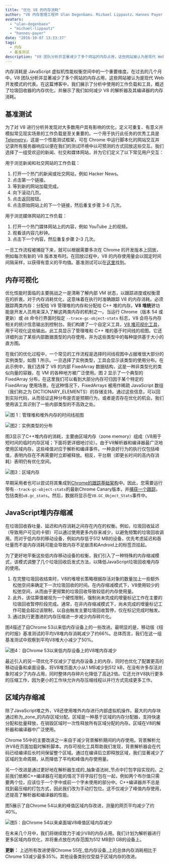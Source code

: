 ```yaml
---
title: "优化 V8 的内存消耗"
author: "V8 内存管理工程师 Ulan Degenbaev、Michael Lippautz、Hannes Payer 和 Toon Verwaest"
avatars: 
  - "ulan-degenbaev"
  - "michael-lippautz"
  - "hannes-payer"
date: "2016-10-07 13:33:37"
tags: 
  - 内存
  - 基准测试
description: "V8 团队分析并显著减少了多个网站的内存占用，这些网站被认为是现代 Web 开发模式的代表。"
---
```

内存消耗是 JavaScript 虚拟机性能权衡空间中的一个重要维度。在过去的几个月中，V8 团队分析并显著减少了多个网站的内存占用，这些网站被认为是现代 Web 开发模式的代表。在这篇博客中，我们展示了分析中使用的工作负载和工具，概述了垃圾回收器的内存优化，并展示了我们如何减少 V8 的解析器及其编译器的内存消耗。

<!--truncate-->
## 基准测试

为了对 V8 进行分析并发现对大多数用户具有影响的优化，定义可重复、有意义并模拟常见现实场景的工作负载是至关重要的。一个用于执行此任务的优秀工具是 [Telemetry](https://catapult.gsrc.io/telemetry)，这是一个性能测试框架，可在 Chrome 中运行脚本化的网站交互并记录所有服务器响应以便在我们的测试环境中以可预测的方式回放这些交互。我们选择了一组受欢迎的新闻、社交和媒体网站，并为它们定义了以下常见用户交互：

用于浏览新闻和社交网站的工作负载：

1. 打开一个热门的新闻或社交网站，例如 Hacker News。
1. 点击第一个链接。
1. 等到新的网站加载完成。
1. 向下滚动几页。
1. 点击返回按钮。
1. 点击原始网站上的下一个链接，然后重复步骤 3-6 几次。

用于浏览媒体网站的工作负载：

1. 打开一个热门媒体网站上的内容，例如 YouTube 上的视频。
1. 观看该内容几秒钟。
1. 点击下一个内容，然后重复步骤 2–3 几次。

一旦工作流程被捕捉下来，就可以根据需要多次在 Chrome 的开发版本上回放，例如每次有新的 V8 版本发布时。在回放过程中，V8 的内存使用量会以固定时间间隔采样，以获得有意义的平均值。基准测试可以在[这里](https://cs.chromium.org/chromium/src/tools/perf/page_sets/system_health/browsing_stories.py?q=browsing+news&sq=package:chromium&dr=CS&l=11)找到。

## 内存可视化

优化性能时面临的主要挑战之一是清晰了解内部 VM 状态，以跟踪进度或权衡潜在的折衷。对于内存消耗优化，这意味着在执行时准确跟踪 V8 的内存消耗。必须跟踪两类内存：分配给 V8 管理堆的内存和分配给 C++ 堆的内存。**V8 堆统计**功能是开发人员用来深入了解这两类内存的机制之一。当运行 Chrome（版本 54 或更新）或 `d8` 命令行界面时指定 `--trace-gc-object-stats` 标志，V8 会将与内存相关的统计信息输出到控制台。我们构建了一个自定义工具，[V8 堆可视化工具](https://mlippautz.github.io/v8-heap-stats/)，用于可视化这些输出。此工具显示了管理堆和 C++ 堆的基于时间线的视图。它还详细列出了某些内部数据类型的内存使用，并为这些类型中的每种提供基于大小的直方图。

在我们的优化过程中，一个常见的工作流程是选择时间线视图中占据堆很大部分的实例类型，如图 1 所示。一旦选择了实例类型，工具会显示该类型的使用分布。在此示例中，我们选择了 V8 的内部 FixedArray 数据结构，这是一种非类型化的类似向量的容器，在 VM 的各种地方被广泛使用。图 2 显示了一个典型的 FixedArray 分布，在这里我们可以看到大部分内存可归因于某个特定的 FixedArray 使用场景。在这种情况下，FixedArrays 被用作稀疏 JavaScript 数组（我们称之为 DICTIONARY\_ELEMENTS）的存储支持。通过这些信息，可以回到实际代码，从而验证这种分布是否是预期行为，或者是否存在优化的机会。我们使用该工具识别了一些内部类型的不高效之处。

![图 1：管理堆和堆外内存的时间线视图](/_img/optimizing-v8-memory/timeline-view.png)

![图2：实例类型的分布](/_img/optimizing-v8-memory/distribution.png)

图3显示了C++堆内存的消耗，主要由区域内存（zone memory）组成（V8用于短时间的临时内存区域；下面将更详细地讨论）。由于V8解析器和编译器最广泛地使用区域内存，这些峰值对应于解析和编译事件。一种良好行为的执行仅包括峰值，表明内存在不再需要时立即被释放。相反，平台期（即更长时间的高内存消耗）表明仍有优化空间。

![图3：区域内存](/_img/optimizing-v8-memory/zone-memory.png)

早期采用者也可以尝试将其集成到[Chrome的跟踪基础架构](https://www.chromium.org/developers/how-tos/trace-event-profiling-tool)中。因此，您需要运行带有`--track-gc-object-stats`的最新Chrome Canary版本，并[捕获一个跟踪](https://www.chromium.org/developers/how-tos/trace-event-profiling-tool/recording-tracing-runs#TOC-Capture-a-trace-on-Chrome-desktop)，包括类别`v8.gc_stats`。然后，数据将显示在`V8.GC_Object_Stats`事件中。

## JavaScript堆内存缩减

在垃圾回收吞吐量、延迟和内存消耗之间存在内在的权衡。例如，垃圾回收延迟（导致用户可见的卡顿）可以通过使用更多内存来减少，以避免频繁的垃圾回收调用。而对于低内存的移动设备，例如内存低于512 MB的设备，优先考虑延迟和吞吐量而不是内存消耗可能会导致内存不足崩溃和Android上的标签页挂起。

为了更好地平衡这些低内存移动设备的权衡，我们引入了一种特殊的内存缩减模式，该模式调整了几个垃圾回收启发式方法，以降低JavaScript垃圾回收堆内存的使用。

1. 在完整垃圾回收结束时，V8的堆增长策略根据存活对象的数量加上一些额外松弛空间来确定下一次垃圾回收的时间。在内存缩减模式下，V8使用较少的松弛空间，从而由于更频繁的垃圾回收导致较低的内存使用量。
1. 此外，该估算值被视为一个硬性限制，强制尚未完成的增量标记工作在主要的垃圾回收暂停阶段完成。通常，在非内存缩减模式下，尚未完成的增量标记工作可能会超过该限制，以自由触发主要垃圾回收暂停，仅在标记完成时触发。
1. 通过执行更激进的内存压缩进一步减少内存碎片化。

图4描述了自Chrome 53以来低内存设备上的一些改进。最明显的是，移动版《纽约时报》基准测试的平均V8堆内存消耗减少了约66%。总体而言，我们在这一组基准测试中观察到平均V8堆大小减少了50%。

![图4：自Chrome 53以来低内存设备上的V8堆内存减少](/_img/optimizing-v8-memory/heap-memory-reduction.png)

最近引入的另一项优化不仅减少了低内存设备上的内存，同时也优化了配置更高的移动设备和桌面设备。将V8堆页面大小从1 MB减少到512 kB，在没有许多存活对象时减少了内存占用，同时整体内存碎片化降低了高达2倍。它还允许V8执行更多的压缩工作，因为更小的工作块允许内存压缩线程以并行方式完成更多工作。

## 区域内存缩减

除了JavaScript堆之外，V8还使用堆外内存进行内部虚拟机操作。最大的内存块通过称为_zone_的内存区域分配。区域是一种基于区域的内存分配器，支持快速分配和批量释放，在销毁区域时一次性释放所有区域分配的内存。区域在V8的解析器和编译器中广泛使用。

Chrome 55中的主要改进之一来自于减少背景解析期间的内存使用。背景解析允许V8在页面加载时解析脚本。内存可视化工具帮助我们发现，背景解析器会在代码已经编译后长时间保留整个区域。通过在编译后立即释放区域，我们显著减少了区域的生命周期，从而降低了平均和峰值内存使用量。

另一个改进是通过更好地在解析器生成的_抽象语法树_节点中打包字段实现的。之前我们依赖C++编译器在可能的情况下将字段打包在一起，例如两个布尔值只需要两个位，应该位于一个字中或前一个字未使用的部分中。C++编译器并不总是找到最压缩的打包方式，因此我们改为手动打包位。这不仅减少了峰值内存使用，还提高了解析器和编译器的性能。

图5展示了自Chrome 54以来的峰值区域内存改进，测量的网页平均减少了约40%。

![图5：自Chrome 54以来桌面端V8峰值区域内存减少](/_img/optimizing-v8-memory/peak-zone-memory-reduction.png)

在未来几个月中，我们将继续致力于减少V8的内存占用。我们计划为解析器进行更多区域内存优化，并将重点放在内存范围为512 MB到1 GB的设备上。

**更新：** 上述所有改进使得Chrome 55在_低内存设备_上的总体内存消耗相比于Chrome 53减少最多35%。其他设备类别仅受益于区域内存的改进。
